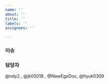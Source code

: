 ```yaml
---
name: ''
about: ''
title: ''
labels: ''
assignees: ''

---
```


### 이슈


### 담당자
@ndy2 , @jk05018 , @NewEgoDoc, @hyuk0309
